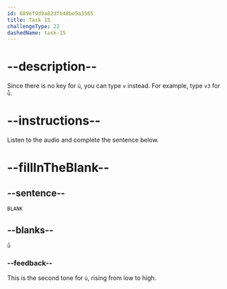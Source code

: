 ```yaml
---
id: 689ef9d9a82dfb48be5a3565
title: Task 15
challengeType: 22
dashedName: task-15
---
```


<!-- (Audio) A: ǘ -->

# --description--

Since there is no key for `ü`, you can type `v` instead. For example, type `v3` for `ǚ`.

# --instructions--

Listen to the audio and complete the sentence below.

# --fillInTheBlank--

## --sentence--

`BLANK`

## --blanks--

`ǘ`

### --feedback--

This is the second tone for `ü`, rising from low to high.
